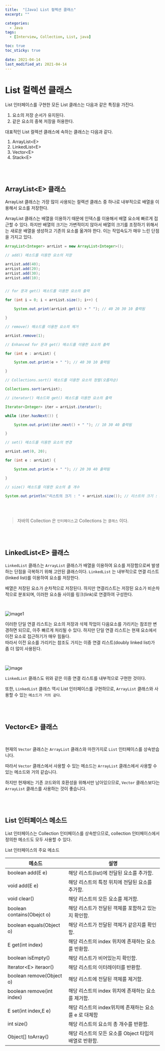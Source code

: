 ```yaml
---
title:  "[Java] List 컬렉션 클래스"
excerpt: ""

categories:
  - Java
tags:
  - [Interview, Collection, List, java]

toc: true
toc_sticky: true
 
date: 2021-04-14
last_modified_at: 2021-04-14
---
```


# **List 컬렉션 클래스**

List 인터페이스를 구현한 모든 List 클래스는 다음과 같은 특징을 가진다.  

1. 요소의 저장 순서가 유지된다.
2. 같은 요소의 중복 저장을 허용한다.

대표적인 List 컬렉션 클래스에 속하는 클래스는 다음과 같다.

1. ArrayList&#60;E>
2. LinkedList&#60;E>
3. Vector&#60;E>
4. Stack&#60;E>

<br><br>    

## ArrayList&#60;E> 클래스 

ArrayList 클래스는 가장 많이 사용되는 컬렉션 클래스 중 하나로
내부적으로 배열을 이용해서 요소를 저장한다.  

ArrayList 클래스는 배열을 이용하기 때문에 인덱스를 이용해서 배열 요소에 빠르게 접근할 수 있다. 하지만 배열의 크기는 가변적이지 않아서 배열의 크기를 조정하기 위해서는 새로운 배열을 생성하고 기존의 요소를 옮겨야 한다. 이는 작업속도가 매우 느린 단점을 가지고 있다. 

```java
ArrayList<Integer> arrList = new ArrayList<Integer>();

// add() 메소드를 이용한 요소의 저장

arrList.add(40);
arrList.add(20);
arrList.add(30);
arrList.add(10);


// for 문과 get() 메소드를 이용한 요소의 출력

for (int i = 0; i < arrList.size(); i++) {

    System.out.print(arrList.get(i) + " "); // 40 20 30 10 출력됨

} 

// remove() 메소드를 이용한 요소의 제거

arrList.remove(1);

// Enhanced for 문과 get() 메소드를 이용한 요소의 출력

for (int e : arrList) {

    System.out.print(e + " "); // 40 30 10 출력됨 

} 

// Collections.sort() 메소드를 이용한 요소의 정렬(오름차순)

Collections.sort(arrList);

// iterator() 메소드와 get() 메소드를 이용한 요소의 출력

Iterator<Integer> iter = arrList.iterator();

while (iter.hasNext()) {

    System.out.print(iter.next() + " "); // 10 30 40 출력됨

}

// set() 메소드를 이용한 요소의 변경

arrList.set(0, 20);

for (int e : arrList) {

    System.out.print(e + " "); // 20 30 40 출력됨 

} 

// size() 메소드를 이용한 요소의 총 개수

System.out.println("리스트의 크기 : " + arrList.size()); // 리스트의 크기 : 3

```
<br>
<br>

> 자바의 Collection 은 `인터페이스`고 Collections 는 `클래스` 이다. 

<br>

<br>

## LinkedList&#60;E> 클래스
`LinkedList` 클래스는 `ArrayList` 클래스가 배열을 이용하여 요소를 저장함으로써 발생하는 단점을 극복하기 위해 고안된 클래스이다. 
`LinkedList` 는 내부적으로 연결 리스트(linked list)를 이용하여 요소를 저장한다. 

배열은 저장된 요소가 순차적으로 저장된다. 
하지만 연결리스트는 저장된 요소가 비순차적으로 분포되며, 이러한 요소들 사이를 링크(link)로 연결하여 구성한다.  

<br>

![image1](https://user-images.githubusercontent.com/71059456/114704582-ba6c9980-9d61-11eb-8444-0c9fc6743b97.png)

이러한 단일 연결 리스트는 요소의 저장과 삭제 작업이 다음요소를 가리키는 참조만 변경하면 되므로, 아주 빠르게 처리될 수 있다. 하지만 단일 연결 리스트는 현재 요소에서 이전 요소로 접근하기가 매우 힘들다.  
따라서 이전 요소를 가리키는 참조도 가지는 이중 연결 리스트(doubly linked list)가 좀 더 많이 사용된다. 

<br>

![image](https://user-images.githubusercontent.com/71059456/114705234-7928b980-9d62-11eb-8880-d8d3f8f03bae.png) 

`LinkedList` 클래스도 위와 같은 이중 연결 리스트를 내부적으로 구현한 것이다.

또한, `LinkedList` 클래스 역시 List 인터페이스를 구현하므로, `ArrayList` 클래스와 사용할 수 있는 `메소드가 거의 같다`.


<br>

<br>

## Vector&#60;E> 클래스  

<br>

현재의 `Vector` 클래스는 `ArrayList` 클래스와 마찬가지로 `List` 인터페이스를 상속받습니다.

따라서 `Vector` 클래스에서 사용할 수 있는 메소드는 `ArrayList` 클래스에서 사용할 수 있는 메소드와 거의 같습니다.

하지만 현재에는 기존 코드와의 호환성을 위해서만 남아있으므로, `Vector` 클래스보다는 `ArrayList` 클래스를 사용하는 것이 좋습니다.


<br><br>

## List 인터페이스 메소드

List 인터페이스는 Collection 인터페이스를 상속받으므로, collection 인터페이스에서 정의한 메소드도 모두 사용할 수 있다. 

List 인터페이스의 주요 메소드

|메소드|설명|
|---|---|
|boolean add(E e)|해당 리스트(list)에 전달된 요소를 추가함.|
|void add(E e)|해당 리스트의 특정 위치에 전달된 요소를 추가함.|
|void clear()|해당 리스트의 모든 요소를 제거함.|
|boolean contains(Obejct o)|해당 리스트가 전달된 객체를 포함하고 있는지 확인함.|
|boolean equals(Object o)|해당 리스트가 전달된 객체가 같은지를 확인함.|
|E get(int index)|해당 리스트의 index 위치에 존재하는 요소를 반환함.|
|boolean isEmpty()|해당 리스트가 비어있는지 확인함.|
|Iterator&#60;E> iteraor()|해당 리스트의 이터레이터를 반환함.|
|boolean remove(Object o)|해당 리스트에 전달된 객체를 제거함.|
|boolean remove(int index)|해당 리스트의 index 위치에 존재하는 요소를 제거함.|
|E set(int index,E e)|해당 리스트의 index위치에 존재하는 요소를 e 로 대체함|
|int size()|해당 리스트의 요소의 총 개수를 반환함.|
|Object[] toArray()|해당 리스트의 모든 요소를 Object 타입의 배열로 반환함.|